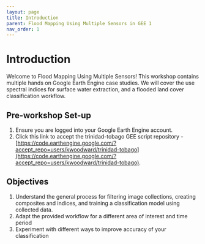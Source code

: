 ```yaml
---
layout: page
title: Introduction
parent: Flood Mapping Using Multiple Sensors in GEE 1
nav_order: 1
---
```


# Introduction

Welcome to Flood Mapping Using Multiple Sensors! This workshop contains multiple hands on Google Earth Engine case studies. We will cover the use spectral indices for surface water extraction, and a flooded land cover classification workflow. 

## Pre-workshop Set-up
1. Ensure you are logged into your Google Earth Engine account.
2. Click this link to accept the trinidad-tobago GEE script repository - [https://code.earthengine.google.com/?accept_repo=users/kwoodward/trinidad-tobago](https://code.earthengine.google.com/?accept_repo=users/kwoodward/trinidad-tobago).


## Objectives
1. Understand the general process for filtering image collections, creating composites and indices, and training a classification model using collected data.
2. Adapt the provided workflow for a different area of interest and time period
3. Experiment with different ways to improve accuracy of your classification